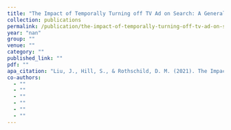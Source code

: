 ```yaml
---
title: "The Impact of Temporally Turning off TV Ad on Search: A Generalized Synthetic Control Estimator under Interference"
collection: publications
permalink: /publication/the-impact-of-temporally-turning-off-tv-ad-on-search-a-generalized-synthetic-con
year: "nan"
group: ""
venue: ""
category: ""
published_link: ""
pdf: ""
apa_citation: "Liu, J., Hill, S., & Rothschild, D. M. (2021). The Impact of Temporally Turning off TV Ad on Search: A Generalized Synthetic Control Estimator under Interference. SSRN Electronic Journal. https://doi.org/10.2139/ssrn.3880164"
co-authors:
  - ""
  - ""
  - ""
  - ""
  - ""
  - ""
---
```

